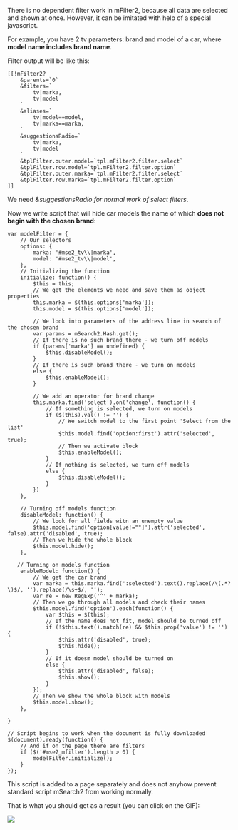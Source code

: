 There is no dependent filter work in mFilter2, because all data are selected and shown at once. However, it can be imitated with help of a special javascript.

For example, you have 2 tv parameters: brand and model of a car, where **model name includes brand name**.

Filter output will be like this:
```
[[!mFilter2?
	&parents=`0`
	&filters=`
		tv|marka,
		tv|model
	`
	&aliases=`
		tv|model==model,
		tv|marka==marka,
	`
	&suggestionsRadio=`
		tv|marka,
		tv|model
	`
	&tplFilter.outer.model=`tpl.mFilter2.filter.select`
	&tplFilter.row.model=`tpl.mFilter2.filter.option`
	&tplFilter.outer.marka=`tpl.mFilter2.filter.select`
	&tplFilter.row.marka=`tpl.mFilter2.filter.option`
]]

```
We need *&suggestionsRadio for normal work of select filters*.

Now we write script that will hide car models the name of which **does not begin with the chosen brand**:
```
var modelFilter = {
	// Our selectors
	options: {
		marka: '#mse2_tv\\|marka',
		model: '#mse2_tv\\|model',
	},
	// Initializing the function
	initialize: function() {
		$this = this;
		// We get the elements we need and save them as object properties
		this.marka = $(this.options['marka']);
		this.model = $(this.options['model']);

		// We look into parameters of the address line in search of the chosen brand 
		var params = mSearch2.Hash.get();
		// If there is no such brand there - we turn off models 
		if (params['marka'] == undefined) {
			$this.disableModel();
		}
		// If there is such brand there - we turn on models 
		else {
			$this.enableModel();
		}

		// We add an operator for brand change 
		this.marka.find('select').on('change', function() {
			// If something is selected, we turn on models 
			if ($(this).val() != '') {
				// We switch model to the first point 'Select from the list' 
				$this.model.find('option:first').attr('selected', true);
				// Then we activate block 
				$this.enableModel();
			}
			// If nothing is selected, we turn off models 
			else {
				$this.disableModel();
			}
		})
	},

	// Turning off models function 
	disableModel: function() {
		// We look for all fields witn an unempty value
		$this.model.find('option[value!=""]').attr('selected', false).attr('disabled', true);
		// Then we hide the whole block 
		$this.model.hide();
	},

   // Turning on models function 
	enableModel: function() {
		// We get the car brand
		var marka = this.marka.find(':selected').text().replace(/\(.*?\)$/, '').replace(/\s+$/, '');
		var re = new RegExp('^' + marka);
		// Then we go through all models and check their names
		$this.model.find('option').each(function() {
			var $this = $(this);
			// If the name does not fit, model should be turned off 
			if (!$this.text().match(re) && $this.prop('value') != '') {
				$this.attr('disabled', true);
				$this.hide();
			}
			// If it doesm model should be turned on
			else {
				$this.attr('disabled', false);
				$this.show();
			}
		});
		// Then we show the whole block witn models 
		$this.model.show();
	},
	
}

// Script begins to work when the document is fully downloaded 
$(document).ready(function() {
	// And if on the page there are filters 
	if ($('#mse2_mfilter').length > 0) {
		modelFilter.initialize();
	}
});
```
This script is added to a page separately and does not anyhow prevent standard script mSearch2 from working normally.


That is what you should get as a result (you can click on the GIF):

[![](https://file.modx.pro/files/4/a/3/4a32ca06fe335d43de148c0faf640e04s.jpg)](https://file.modx.pro/files/4/a/3/4a32ca06fe335d43de148c0faf640e04.gif)
